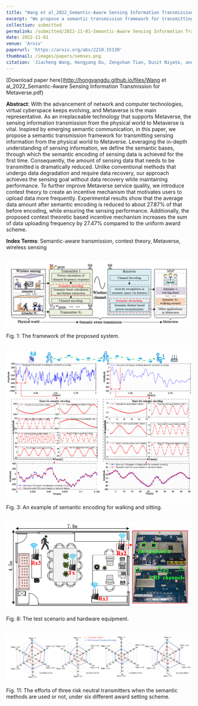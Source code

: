 ```yaml
---
title: "Wang et al_2022_Semantic-Aware Sensing Information Transmission for Metaverse"
excerpt: "We propose a semantic transmission framework for transmitting sensing information from the physical world to Metaverse. Leveraging the in-depth understanding of sensing information, we define the semantic bases, through which the semantic encoding of sensing data is achieved for the first time. To further improve Metaverse service quality, we introduce contest theory to create an incentive mechanism that motivates users to upload data more frequently"
collection: submitted
permalink: /submitted/2022-11-01-Semantic-Aware Sensing Information Transmission for Metaverse
date: 2022-11-01
venue: 'Arxiv'
paperurl: 'https://arxiv.org/abs/2210.15130'
thumbnail: /images/papers/semses.png
citation: 'Jiacheng Wang, Hongyang Du, Zengshan Tian, Dusit Niyato, and Jiawen Kang. "Semantic-aware sensing information transmission for metaverse: A contest theoretic approach." arXiv preprint arXiv:2211.12783 (2022).'
---
```


[Download paper here](http://hongyangdu.github.io/files/Wang et al_2022_Semantic-Aware Sensing Information Transmission for Metaverse.pdf)

**Abstract**: With the advancement of network and computer technologies, virtual cyberspace keeps evolving, and Metaverse is the main representative. As an irreplaceable technology that supports Metaverse, the sensing information transmission from the physical world to Metaverse is vital. Inspired by emerging semantic communication, in this paper, we propose a semantic transmission framework for transmitting sensing information from the physical world to Metaverse. Leveraging the in-depth understanding of sensing information, we define the semantic bases, through which the semantic encoding of sensing data is achieved for the first time. Consequently, the amount of sensing data that needs to be transmitted is dramatically reduced. Unlike conventional methods that undergo data degradation and require data recovery, our approach achieves the sensing goal without data recovery while maintaining performance. To further improve Metaverse service quality, we introduce contest theory to create an incentive mechanism that motivates users to upload data more frequently. Experimental results show that the average data amount after semantic encoding is reduced to about 27.87% of that before encoding, while ensuring the sensing performance. Additionally, the proposed contest theoretic based incentive mechanism increases the sum of data uploading frequency by 27.47% compared to the uniform award scheme.

**Index Terms**: Semantic-aware transmission, contest theory, Metaverse, wireless sensing

<br/><img src='/images/papers/sesmodel.png' width = "700">

Fig. 1: The framework of the proposed system.

<br/><img src='/images/papers/semses.png' width = "700">

Fig. 3: An example of semantic encoding for walking and sitting.

<br/><img src='/images/papers/sestest.png' width = "700">

Fig. 8: The test scenario and hardware equipment.

<br/><img src='/images/papers/sescon.png' width = "700">

Fig. 11: The efforts of three risk neutral transmitters when the semantic methods are used or not, under six different award setting scheme.